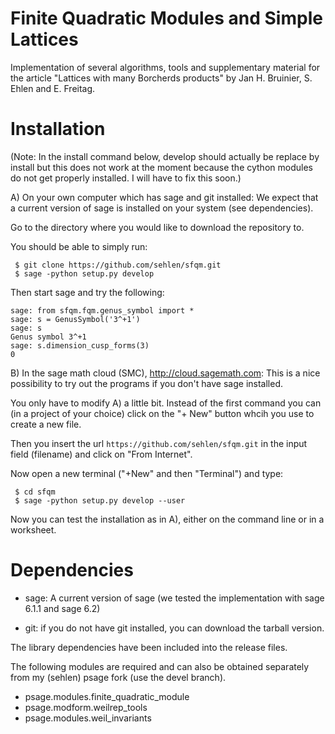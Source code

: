 Finite Quadratic Modules and Simple Lattices
============================================

Implementation of several algorithms, tools and supplementary material
for the article "Lattices with many Borcherds products" 
by Jan H. Bruinier, S. Ehlen and E. Freitag.

Installation
============

(Note: In the install command below, develop should actually be replace by install
but this does not work at the moment because the cython modules do not get properly installed.
I will have to fix this soon.)

A) On your own computer which has sage and git installed:
   We expect that a current version of sage is installed on your system (see dependencies).

   Go to the directory where you would like to download the repository to.

   You should be able to simply run:
   ```
    $ git clone https://github.com/sehlen/sfqm.git
    $ sage -python setup.py develop
   ```

   Then start sage and try the following:
   ```
   sage: from sfqm.fqm.genus_symbol import *
   sage: s = GenusSymbol('3^+1')
   sage: s
   Genus symbol 3^+1
   sage: s.dimension_cusp_forms(3)
   0
   ```

B) In the sage math cloud (SMC), http://cloud.sagemath.com:
   This is a nice possibility to try out the programs
   if you don't have sage installed.

   You only have to modify A) a little bit.
   Instead of the first command you can (in a project of your choice)
   click on the "+ New" button whcih you use to create a new file.

   Then you insert the url ```https://github.com/sehlen/sfqm.git```
   in the input field (filename) and click on "From Internet".

   Now open a new terminal ("+New" and then "Terminal") and type:

   ```
    $ cd sfqm
    $ sage -python setup.py develop --user
   ```

   Now you can test the installation as in A),
   either on the command line or in a worksheet.
   

Dependencies
============

- sage: A current version of sage 
(we tested the implementation with sage 6.1.1 and sage 6.2)

- git: if you do not have git installed, you can download the tarball version.

The library dependencies have been included into the release files.

The following modules are required and can also be obtained
separately from my (sehlen) psage fork (use the devel branch).

- psage.modules.finite_quadratic_module
- psage.modform.weilrep_tools
- psage.modules.weil_invariants
